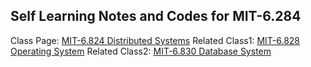 ## Self Learning Notes and Codes for MIT-6.284

Class Page: [MIT-6.824 Distributed Systems](https://pdos.csail.mit.edu/6.824/schedule.html) 
Related Class1: [MIT-6.828 Operating System](https://pdos.csail.mit.edu/6.828/2016/schedule.html) 
Related Class2: [MIT-6.830 Database System](http://db.csail.mit.edu/6.830/sched.html) 

